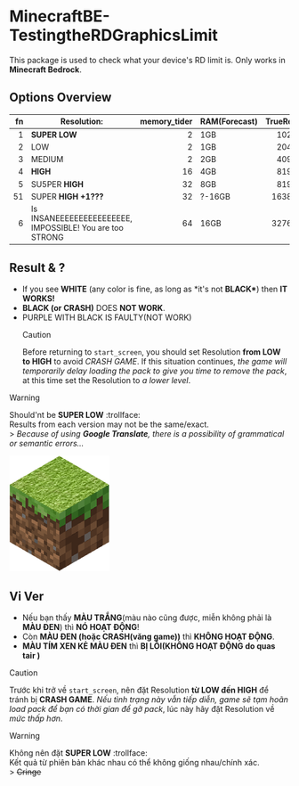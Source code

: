 # MinecraftBE-TestingtheRDGraphicsLimit

This package is used to check what your device's RD limit is. Only works in **Minecraft Bedrock**.

## Options Overview

|  fn | Resolution:                                              | memory_tider | RAM(Forecast) | TrueRes |
| --: | -------------------------------------------------------- | -----------: | ------------- | ------: |
|   1 | **SUPER LOW**                                            |            2 | 1GB           |    1028 |
|   2 | LOW                                                      |            2 | 1GB           |    2048 |
|   3 | MEDIUM                                                   |            2 | 2GB           |    4096 |
|   4 | **HIGH**                                                 |           16 | 4GB           |    8192 |
|   5 | SU5PER **HIGH**                                          |           32 | 8GB           |    8193 |
|  51 | SUPER **HIGH +1???**                                     |           32 | ?-16GB        |   16384 |
|   6 | Is INSANEEEEEEEEEEEEEEEE, IMPOSSIBLE! You are too STRONG |           64 | 16GB          |   32768 |

## Result & ?

- If you see **WHITE** (any color is fine, as long as \*it's not **BLACK\***) then **IT WORKS!**
- **BLACK (or CRASH)** DOES **NOT WORK**.
- PURPLE WITH BLACK IS FAULTY(NOT WORK)
  > [!CAUTION]
  > Before returning to `start_screen`, you should set Resolution **from LOW to HIGH** to avoid _CRASH GAME_. If this situation continues, _the game will temporarily delay loading the pack to give you time to remove the pack_, at this time set the Resolution to _a lower level_.

> [!WARNING]
> Should'nt be **SUPER LOW** :trollface: <br>
> Results from each version may not be the same/exact.<br> > _Because of using **Google Translate**, there is a possibility of grammatical or semantic errors..._

![icon](pack_icon.png)

<!-- <p>Lập trình theo tư tưởng HCM</p> -->

## Vi Ver

- Nếu bạn thấy **MÀU TRẮNG**(màu nào cũng được, miễn không phải là **MÀU ĐEN**) thì **NÓ HOẠT ĐỘNG**!
- Còn **MÀU ĐEN (hoặc CRASH(văng game))** thì **KHÔNG HOẠT ĐỘNG**.
- **MÀU TÍM XEN KẺ MÀU ĐEN** thì **BỊ LỖI(KHÔNG HOẠT ĐỘNG do quas tair )**

> [!CAUTION]
> Trước khi trở về `start_screen`, nên đặt Resolution **từ LOW đến HIGH** để tránh bị **CRASH GAME**. _Nếu tình trạng này vẫn tiếp diễn, game sẽ tạm hoãn load pack để bạn có thời gian để gỡ pack_, lúc này hãy đặt Resolution về _mức thấp hơn_.

> [!WARNING]
> Không nên đặt **SUPER LOW** :trollface: <br>
> Kết quả từ phiên bản khác nhau có thể không giống nhau/chính xác.<br> > ~~Cringe~~
